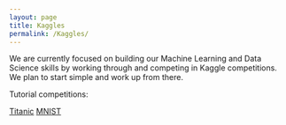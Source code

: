 ```yaml
---
layout: page
title: Kaggles
permalink: /Kaggles/
---
```


We are currently focused on building our Machine Learning and Data Science skills by working through and competing in Kaggle competitions.  We plan to start simple and work up from there.

Tutorial competitions:

[Titanic](https://www.kaggle.com/c/titanic)
[MNIST](https://www.kaggle.com/c/digit-recognizer)

